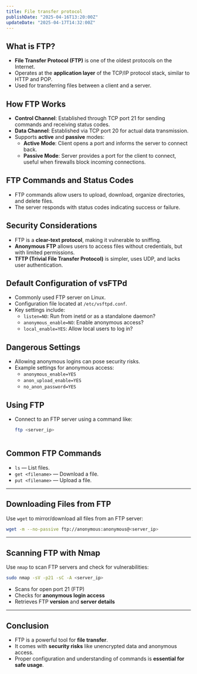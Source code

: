 ```yaml
---
title: File transfer protocol
publishDate: "2025-04-16T13:20:00Z"
updateDate: "2025-04-17T14:32:00Z"
---
```


## What is FTP?
- **File Transfer Protocol (FTP)** is one of the oldest protocols on the Internet.
- Operates at the **application layer** of the TCP/IP protocol stack, similar to HTTP and POP.
- Used for transferring files between a client and a server.

## How FTP Works
- **Control Channel**: Established through TCP port 21 for sending commands and receiving status codes.
- **Data Channel**: Established via TCP port 20 for actual data transmission.
- Supports **active** and **passive** modes:
  - **Active Mode**: Client opens a port and informs the server to connect back.
  - **Passive Mode**: Server provides a port for the client to connect, useful when firewalls block incoming connections.

## FTP Commands and Status Codes
- FTP commands allow users to upload, download, organize directories, and delete files.
- The server responds with status codes indicating success or failure.

## Security Considerations
- FTP is a **clear-text protocol**, making it vulnerable to sniffing.
- **Anonymous FTP** allows users to access files without credentials, but with limited permissions.
- **TFTP (Trivial File Transfer Protocol)** is simpler, uses UDP, and lacks user authentication.

## Default Configuration of vsFTPd
- Commonly used FTP server on Linux.
- Configuration file located at `/etc/vsftpd.conf`.
- Key settings include:
  - `listen=NO`: Run from inetd or as a standalone daemon?
  - `anonymous_enable=NO`: Enable anonymous access?
  - `local_enable=YES`: Allow local users to log in?

## Dangerous Settings
- Allowing anonymous logins can pose security risks.
- Example settings for anonymous access:
  - `anonymous_enable=YES`
  - `anon_upload_enable=YES`
  - `no_anon_password=YES`

## Using FTP
- Connect to an FTP server using a command like:
  ```bash
  ftp <server_ip>



##  Common FTP Commands

- `ls` — List files.
- `get <filename>` — Download a file.
- `put <filename>` — Upload a file.

---

## Downloading Files from FTP

Use `wget` to mirror/download all files from an FTP server:

```bash
wget -m --no-passive ftp://anonymous:anonymous@<server_ip>
```

---

## Scanning FTP with Nmap

Use `nmap` to scan FTP servers and check for vulnerabilities:

```bash
sudo nmap -sV -p21 -sC -A <server_ip>
```

- Scans for open port 21 (FTP)
- Checks for **anonymous login access**
- Retrieves FTP **version** and **server details**

---

##  Conclusion

- FTP is a powerful tool for **file transfer**.
- It comes with **security risks** like unencrypted data and anonymous access.
- Proper configuration and understanding of commands is **essential for safe usage**.